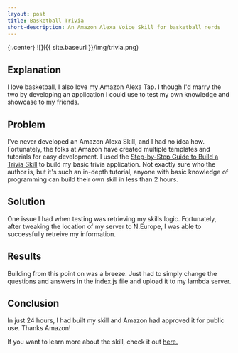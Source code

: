 ```yaml
---
layout: post
title: Basketball Trivia
short-description: An Amazon Alexa Voice Skill for basketball nerds
---
```


{:.center}
![]({{ site.baseurl }}/img/trivia.png)


## Explanation

I love basketball, I also love my Amazon Alexa Tap. I though I'd marry the two by developing an application I could use to test my own knowledge and showcase to my friends. 

## Problem

I've never developed an Amazon Alexa Skill, and I had no idea how. Fortunately, the folks at Amazon have created multiple templates and tutorials for easy development. I used
the [Step-by-Step Guide to Build a Trivia Skill](https://github.com/alexa/skill-sample-nodejs-trivia) to build my basic trivia application. Not exactly sure who the author is, but it's such an
in-depth tutorial, anyone with basic knowledge of programming can build their own skill in less than 2 hours. 

## Solution

One issue I had when testing was retrieving my skills logic. Fortunately, after tweaking the location of my server to N.Europe, I was able to successfully retreive my information. 
 
## Results

Building from this point on was a breeze. Just had to simply change the questions and answers in the index.js file and upload it to my lambda server. 


## Conclusion

In just 24 hours, I had built my skill and Amazon had approved it for public use. Thanks Amazon!

If you want to learn more about the skill, check it out [here.](https://www.amazon.com/dp/B074WHHDJ3/ref=sr_1_3?s=digital-skills&ie=UTF8&qid=1503074496&sr=1-3&keywords=basketball+trivia)